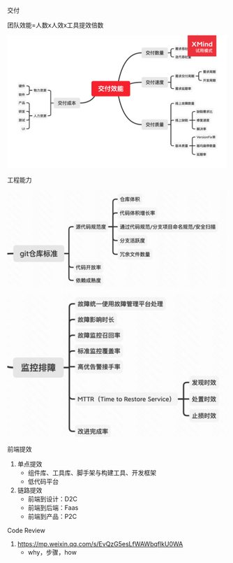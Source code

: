 交付

团队效能=人数x人效x工具提效倍数

![img](README.assets/out.png)

工程能力	



![image-20220525234412281](README.assets/image-20220525234412281.png)

![image-20220525234506321](README.assets/image-20220525234506321.png)













前端提效

1. 单点提效
   - 组件库、工具库、脚手架与构建工具、开发框架
   - 低代码平台
2. 链路提效
   - 前端到设计：D2C
   - 前端到后端：Faas
   - 前端到产品：P2C



























Code Review

1. https://mp.weixin.qq.com/s/EvQzG5esLfWAWbqflkU0WA
   - why，步骤，how


